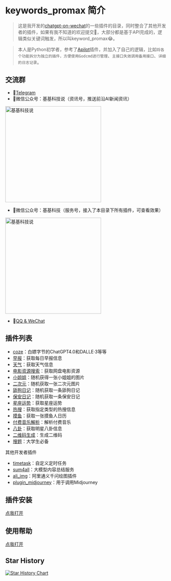 # keywords_promax 简介
> 这是我开发的[chatgpt-on-wechat](https://github.com/zhayujie/chatgpt-on-wechat)的一些插件的目录，同时整合了其他开发者的插件，如果有我不知道的欢迎提交👏，大部分都是基于API完成的，逻辑类似关键词触发，所以叫keyword_promax😂。

>本人是Python初学者，参考了[Apilot](https://github.com/6vision/Apilot)插件，并加入了自己的逻辑，比如`将各个功能拆分为独立的插件，方便使用Godcmd进行管理`、`主接口失效调用备用接口`、`详细的日志记录`。
## 交流群
- 🫠[Telegram](https://t.me/ggkejishuo_group)
- 📢微信公众号：基基科技说（资讯号，推送前沿AI新闻资讯）
<img src="https://cdn.jsdelivr.net/gh/MasterKeee/picture/%E5%9F%BA%E5%9F%BA%E7%A7%91%E6%8A%80%E8%AF%B4.png" width = "300" alt="基基科技说" align="center"/>

- 🤖微信公众号：基基科技（服务号，接入了本目录下所有插件，可查看效果）
<img src="https://cdn.jsdelivr.net/gh/MasterKeee/picture/%E6%89%AB%E7%A0%81_%E6%90%9C%E7%B4%A2%E8%81%94%E5%90%88%E4%BC%A0%E6%92%AD%E6%A0%B7%E5%BC%8F-%E6%A0%87%E5%87%86%E8%89%B2%E7%89%88.png" width = "300" alt="基基科技说" align="center"/>

- 🐧[QQ & WeChat](https://masterke.feishu.cn/docx/Xuw4dHxPWoeJdgxDblNcpe7unqf?from=from_copylink)


## 插件列表
- [coze](https://github.com/MasterKeee/coze)：白嫖字节的ChatGPT4.0和DALLE·3等等
- [早报](https://github.com/MasterKeee/zaobao)：获取每日早报信息
- [天气](https://github.com/MasterKeee/get_weather)：获取天气信息
- [电影资源搜索](https://github.com/MasterKeee/search_movies)：获取网盘电影资源
- [小姐姐](https://github.com/MasterKeee/xiaojiejie_pic)：随机获得一张小姐姐的图片
- [二次元](https://github.com/MasterKeee/erciyuan_pic)：随机获取一张二次元图片
- [舔狗日记](https://github.com/MasterKeee/tiangou_diary)：随机获取一条舔狗日记
- [保安日记](https://github.com/MasterKeee/baoan_diary)：随机获取一条保安日记
- [星座运势](https://github.com/MasterKeee/star)：获取星座运势
- [热搜](https://github.com/MasterKeee/hot_trends)：获取指定类型的热搜信息
- [摸鱼](https://github.com/MasterKeee/moyu)：获取一张摸鱼人日历
- [付费音乐解析](https://github.com/MasterKeee/get_music)：解析付费音乐
- [八卦](https://github.com/MasterKeee/bagua)：获取明星八卦信息
- [二维码生成](https://github.com/MasterKeee/qr)：生成二维码
- [搜题](https://github.com/MasterKeee/search_questions)：大学生必备

其他开发者插件
- [timetask](https://github.com/haikerapples/timetask)：自定义定时任务
- [sum4all](https://github.com/fatwang2/sum4all)：大模型内容总结服务
- [ali_img](https://github.com/ZYWNB666/ali_img)：阿里通义千问绘图插件
- [plugin_midjourney](https://github.com/Git-HandClup/plugin_midjourney)：用于调用Midjourney

## 插件安装
[点我打开](https://github.com/zhayujie/chatgpt-on-wechat/tree/master/plugins#%E6%8F%92%E4%BB%B6%E5%AE%89%E8%A3%85%E6%96%B9%E6%B3%95)
## 使用帮助
[点我打开](https://masterke.feishu.cn/docx/JlKkdLXhsozPH8xnFu3ce9c3nkg?from=from_copylink)

## Star History

[![Star History Chart](https://api.star-history.com/svg?repos=MasterKeee/keywords_promax&type=Date)](https://star-history.com/#MasterKeee/keywords_promax&Date)
